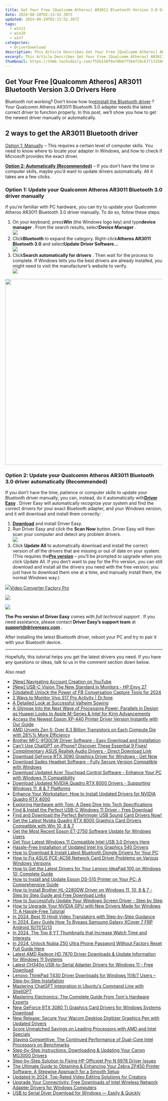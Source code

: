 ```yaml
---
title: Get Your Free [Qualcomm Atheros] AR3011 Bluetooth Version 3.0 Drivers Here
date: 2024-08-28T02:13:52.397Z
updated: 2024-08-29T02:13:52.397Z
tags:
  - win11
  - win10
  - win7
categories:
  - DriverDownload
description: This Article Describes Get Your Free [Qualcomm Atheros] AR3011 Bluetooth Version 3.0 Drivers Here
excerpt: This Article Describes Get Your Free [Qualcomm Atheros] AR3011 Bluetooth Version 3.0 Drivers Here
thumbnail: https://thmb.techidaily.com/f55b150f0a70b6f75b4f29cb771315089c12f926804ec41deca73775edc4aad1.png
---
```


## Get Your Free [Qualcomm Atheros] AR3011 Bluetooth Version 3.0 Drivers Here

Bluetooth not working? Don’t know how to[reinstall the Bluetooth driver](https://tools.techidaily.com/drivereasy/download/) ? Your Qualcomm Atheros AR3011 Bluetooth 3.0 adapter needs the latest correct driver to function properly. In this post, we’ll show you how to get the newest driver manually or automatically.

## 2 ways to get the AR3011 Bluetooth driver

[Option 1: Manually](https://tools.techidaily.com/drivereasy/download/) – This requires a certain level of computer skills. You need to know where to locate your adapter in Windows, and how to check if Microsoft provides the exact driver.

[**Option 2: Automatically (Recommended)**](https://www.drivereasy.com/knowledge/download-qualcomm-atheros-ar3011-bluetooth-3-0-driver/#option2) – If you don’t have the time or computer skills, maybe you’d want to update drivers automatically. All it takes are a few clicks.

### Option 1: Update your Qualcomm Atheros AR3011 Bluetooth 3.0 driver manually

 If you’re familiar with PC hardware, you can try to update your Qualcomm Atheros AR3011 Bluetooth 3.0 driver manually. To do so, follow these steps:

1. On your keyboard, press**Win** (the Windows logo key) and type**device** **manager** . From the search results, select**Device Manager** .  
![](https://images.drivereasy.com/wp-content/uploads/2021/01/device-manager-win-search-1.jpg)
2. Click**Bluetooth** to expand the category. Right-click**Atheros AR3011 Bluetooth 3.0** and select**Update Driver Software…**  
![](https://images.drivereasy.com/wp-content/uploads/2021/01/ar3011-update-1.jpg)
3. Click**Search automatically for drivers** . Then wait for the process to complete. If Windows tells you the best drivers are already installed, you might need to visit the manufacturer’s website to verify.  
![](https://images.drivereasy.com/wp-content/uploads/2021/01/ar3011-update-2.jpg)

<!-- affiliate ads begin -->
<a href="https://mushroom-supplies.sjv.io/c/5597632/1692242/18134" target="_top" id="1692242"><img src="//a.impactradius-go.com/display-ad/18134-1692242" border="0" alt="" width="834" height="592"/></a><img height="0" width="0" src="https://imp.pxf.io/i/5597632/1692242/18134" style="position:absolute;visibility:hidden;" border="0" />
<!-- affiliate ads end -->
### Option 2: Update your Qualcomm Atheros AR3011 Bluetooth 3.0 driver automatically (Recommended)

 If you don’t have the time, patience or computer skills to update your Bluetooth driver manually, you can, instead, do it automatically with[**Driver Easy**](https://tools.techidaily.com/drivereasy/download/) . Driver Easy will automatically recognize your system and find the correct drivers for your exact Bluetooth adapter, and your Windows version, and it will download and install them correctly:

1. **[Download](https://tools.techidaily.com/drivereasy/download/)**  and install Driver Easy.
2. Run Driver Easy and click the **Scan Now** button. Driver Easy will then scan your computer and detect any problem drivers.  
![](https://images.drivereasy.com/wp-content/uploads/2020/08/Scan-now.jpg)
3. Click **Update All** to automatically download and install the correct version of _all_ the drivers that are missing or out of date on your system.(This requires the[**Pro version**](https://tools.techidaily.com/drivereasy/download/) – you’ll be prompted to upgrade when you click Update All. If you don’t want to pay for the Pro version, you can still download and install all the drivers you need with the free version; you just have to download them one at a time, and manually install them, the normal Windows way.)  
<!-- affiliate ads begin -->
<a href="https://secure.2checkout.com/order/checkout.php?PRODS=4537547&QTY=1&AFFILIATE=108875&CART=1"><img src="https://secure.avangate.com/images/merchant/4b0a0290ad7df100b77e86839989a75e/products/vcfpro.png" border="0">Video Converter Factory Pro</a>
<!-- affiliate ads end -->
![](https://images.drivereasy.com/wp-content/uploads/2021/01/de-ar3011-update.jpg)

<!-- affiliate ads begin -->
<a href="https://store.bitdefender.com/affiliate.php?ACCOUNT=BITLATIN&AFFILIATE=108875&PATH=http%3A%2F%2Fwww.bitdefender.com%2Fbusiness%3FAFFILIATE%3D108875%26RESOURCE%3D30%2525%2BOff%2Ball%2BGravityZone%2BProducts"><img src="https://www.bitdefender.com/content/dam/bitdefender/business/campaign/1200X628.png" border="0"></a>
<!-- affiliate ads end -->
**The Pro version of Driver Easy** comes with _full technical support_ . If you need assistance, please contact **Driver Easy’s support team** at **[support@drivereasy.com](https://tools.techidaily.com/drivereasy/download/) .**

 After installing the latest Bluetooth driver, reboot your PC and try to pair it with your Bluetooth device.

---

 Hopefully, this tutorial helps you get the latest drivers you need. If you have any questions or ideas, talk to us in the comment section down below.

<ins class="adsbygoogle"
     style="display:block"
     data-ad-format="autorelaxed"
     data-ad-client="ca-pub-7571918770474297"
     data-ad-slot="1223367746"></ins>



<ins class="adsbygoogle"
     style="display:block"
     data-ad-client="ca-pub-7571918770474297"
     data-ad-slot="8358498916"
     data-ad-format="auto"
     data-full-width-responsive="true"></ins>

<span class="atpl-alsoreadstyle">Also read:</span>
<div><ul>
<li><a href="https://youtube-stream.techidaily.com/new-navigating-account-creation-on-youtube/"><u>[New] Navigating Account Creation on YouTube</u></a></li>
<li><a href="https://some-guidance.techidaily.com/new-usb-c-vision-the-new-standard-in-monitors-hp-envy-27/"><u>[New] USB-C Vision  The New Standard in Monitors - HP Envy 27</u></a></li>
<li><a href="https://screen-activity-recording.techidaily.com/updated-unlock-the-power-of-fb-conversation-capture-tools-for-2024/"><u>[Updated] Unlock the Power of FB Conversation Capture Tools for 2024</u></a></li>
<li><a href="https://android-location-track.techidaily.com/2-ways-to-monitor-vivo-s17-pro-activity-drfone-by-drfone-virtual-android/"><u>2 Ways to Monitor Vivo S17 Pro Activity | Dr.fone</u></a></li>
<li><a href="https://video-screen-grab.techidaily.com/a-detailed-look-at-successful-valheim-sowing/"><u>A Detailed Look at Successful Valheim Sowing</u></a></li>
<li><a href="https://hardware-updates.techidaily.com/a-glimpse-into-the-next-wave-of-processing-power-parallels-in-design-as-huawei-looks-to-apple-m-series-and-intel-for-kirin-advancements/"><u>A Glimpse Into the Next Wave of Processing Power: Parallels in Design as Huawei Looks to Apple M-Series & Intel for Kirin Advancements</u></a></li>
<li><a href="https://hardware-updates.techidaily.com/access-the-newest-epson-xp-440-printer-driver-version-instantly-with-our-guide/"><u>Access the Newest Epson XP-440 Printer Driver Version Instantly with Our Guide</u></a></li>
<li><a href="https://hardware-updates.techidaily.com/amd-unveils-zen-5-over-83-billion-transistors-on-each-compute-die-with-28-more-efficiency/"><u>AMD Unveils Zen 5: Over 8.3 Billion Transistors on Each Compute Die with 28%% More Efficiency</u></a></li>
<li><a href="https://hardware-updates.techidaily.com/brother-mfc-9130cw-driver-software-easy-download-and-installation/"><u>Brother MFC-9130CW Driver Software - Easy Download and Installation</u></a></li>
<li><a href="https://tech-haven.techidaily.com/1722125564448-cant-use-chatgpt-on-iphone-discover-these-essential-9-fixes/"><u>Can't Use ChatGPT on iPhone? Discover These Essential 9 Fixes!</u></a></li>
<li><a href="https://hardware-updates.techidaily.com/complimentary-asus-realtek-audio-drivers-direct-download-link/"><u>Complimentary ASUS Realtek Audio Drivers - Direct Download Link</u></a></li>
<li><a href="https://hardware-updates.techidaily.com/download-geforce-rtx-3090-graphics-driver-for-windows-get-now/"><u>Download GeForce RTX 3090 Graphics Driver for Windows - Get Now</u></a></li>
<li><a href="https://hardware-updates.techidaily.com/download-sades-headset-software-fully-secure-version-compatible-with-windows/"><u>Download Sades Headset Software - Fully Secure Version Compatible with Windows</u></a></li>
<li><a href="https://hardware-updates.techidaily.com/download-updated-acer-touchpad-control-software-enhance-your-pc-with-windows-11-compatibility/"><u>Download Updated Acer Touchpad Control Software - Enhance Your PC with Windows 11 Compatibility</u></a></li>
<li><a href="https://hardware-updates.techidaily.com/download-updated-nvidia-quadro-rtx-8000-drivers-supporting-windows-11-8-and-7-platforms/"><u>Download Updated NVIDIA Quadro RTX 8000 Drivers - Supporting Windows 11, 8 & 7 Platforms</u></a></li>
<li><a href="https://hardware-updates.techidaily.com/enhance-your-workstation-how-to-install-updated-drivers-for-nvidia-quadro-rtx-4000/"><u>Enhance Your Workstation: How to Install Updated Drivers for NVIDIA Quadro RTX 4000</u></a></li>
<li><a href="https://hardware-updates.techidaily.com/exploring-hardware-with-tom-a-deep-dive-into-tech-specifications/"><u>Exploring Hardware with Tom: A Deep Dive Into Tech Specifications</u></a></li>
<li><a href="https://hardware-updates.techidaily.com/find-and-install-the-perfect-usb-c-windows-11-driver-free-download/"><u>Find & Install the Perfect USB-C Windows 11 Driver - Free Download</u></a></li>
<li><a href="https://hardware-updates.techidaily.com/find-and-download-the-perfect-behringer-usb-sound-card-drivers-now/"><u>Find and Download the Perfect Behringer USB Sound Card Drivers Now!</u></a></li>
<li><a href="https://hardware-updates.techidaily.com/get-the-latest-nvidia-quadro-rtx-8000-graphics-card-drivers-compatible-with-win-10-8-and-7/"><u>Get the Latest Nvidia Quadro RTX 8000 Graphics Card Drivers Compatible with Win 10, 8 & 7</u></a></li>
<li><a href="https://hardware-updates.techidaily.com/get-the-most-recent-epson-et-2750-software-update-for-windows-users/"><u>Get the Most Recent Epson ET-2750 Software Update for Windows Users</u></a></li>
<li><a href="https://hardware-updates.techidaily.com/get-your-latest-windows-11-compatible-intel-usb-30-drivers-here/"><u>Get Your Latest Windows 11 Compatible Intel USB 3.0 Drivers Here</u></a></li>
<li><a href="https://hardware-updates.techidaily.com/hassle-free-installation-of-updated-intel-iris-graphics-540-drivers/"><u>Hassle-Free Installation of Updated Intel Iris Graphics 540 Drivers</u></a></li>
<li><a href="https://hardware-updates.techidaily.com/how-to-download-and-install-latest-bluetooth-dongle-drivers-for-your-pc/"><u>How to Download & Install Latest Bluetooth Dongle Drivers for Your PC</u></a></li>
<li><a href="https://hardware-updates.techidaily.com/how-to-fix-asus-pce-ac56-network-card-driver-problems-on-various-windows-versions/"><u>How to Fix ASUS PCE-AC56 Network Card Driver Problems on Various Windows Versions</u></a></li>
<li><a href="https://hardware-updates.techidaily.com/how-to-get-the-latest-drivers-for-your-lenovo-ideapad-100-on-windows-10-complete-guide/"><u>How to Get the Latest Drivers for Your Lenovo IdeaPad 100 on Windows 10: Complete Guide</u></a></li>
<li><a href="https://hardware-updates.techidaily.com/how-to-install-and-update-epson-ds-510-printer-on-your-pc-a-comprehensive-guide/"><u>How to Install and Update Epson DS-510 Printer on Your PC: A Comprehensive Guide</u></a></li>
<li><a href="https://hardware-updates.techidaily.com/how-to-install-brother-hl-2280dw-driver-on-windows-11-10-8-and-7-step-by-step-guide-and-free-download-links/"><u>How to Install Brother HL-2280DW Driver on Windows 11, 10, 8 & 7 - Step by Step Guide and Free Download Links</u></a></li>
<li><a href="https://hardware-updates.techidaily.com/how-to-successfully-update-your-windows-screen-driver-step-by-step/"><u>How to Successfully Update Your Windows Screen Driver - Step by Step</u></a></li>
<li><a href="https://hardware-updates.techidaily.com/how-to-upgrade-your-nvidia-gpu-with-new-drivers-made-for-windows-11-a-hassle-free-tutorial/"><u>How to Upgrade Your NVIDIA GPU with New Drivers Made for Windows 11: A Hassle-Free Tutorial</u></a></li>
<li><a href="https://ai-video.techidaily.com/in-2024-best-10-hindi-video-translators-with-step-by-step-guidance/"><u>In 2024, Best 10 Hindi Video Translators with Step-by-Step Guidance</u></a></li>
<li><a href="https://bypass-frp.techidaily.com/in-2024-easy-guide-how-to-bypass-samsung-galaxy-xcover-7-frp-android-10111213-by-drfone-android/"><u>In 2024, Easy Guide How To Bypass Samsung Galaxy XCover 7 FRP Android 10/11/12/13</u></a></li>
<li><a href="https://youtube-stream.techidaily.com/in-2024-the-top-8-yt-thumbnails-that-increase-watch-time-and-interests/"><u>In 2024, The Top 8 YT Thumbnails that Increase Watch Time and Interests</u></a></li>
<li><a href="https://easy-unlock-android.techidaily.com/in-2024-unlock-nubia-z50-ultra-phone-password-without-factory-reset-full-guide-here-by-drfone-android/"><u>In 2024, Unlock Nubia Z50 Ultra Phone Password Without Factory Reset Full Guide Here</u></a></li>
<li><a href="https://hardware-updates.techidaily.com/latest-amd-radeon-hd-7870-driver-downloads-and-update-information-for-windows-11-systems/"><u>Latest AMD Radeon HD 7870 Driver Downloads & Update Information for Windows 11 Systems</u></a></li>
<li><a href="https://hardware-updates.techidaily.com/latest-ch340g-usb-to-serial-adapter-drivers-for-windows-11-free-download/"><u>Latest CH340g USB-to-Serial Adapter Drivers for Windows 11 - Free Download</u></a></li>
<li><a href="https://hardware-updates.techidaily.com/lenovo-thinkpad-t430-driver-downloads-for-windows-1187-users-step-by-step-installation/"><u>Lenovo ThinkPad T430 Driver Downloads for Windows 11/8/7 Users – Step-by-Step Installation</u></a></li>
<li><a href="https://tech-hub.techidaily.com/mastering-chatgpt-integration-in-ubuntus-command-line-with-shellgpt/"><u>Mastering ChatGPT Integration in Ubuntu's Command Line with ShellGPT</u></a></li>
<li><a href="https://hardware-updates.techidaily.com/mastering-electronics-the-complete-guide-from-toms-hardware-experts/"><u>Mastering Electronics: The Complete Guide From Tom's Hardware Experts</u></a></li>
<li><a href="https://hardware-updates.techidaily.com/new-geforce-rtx-3080-ti-graphics-card-drivers-for-windows-systems-download/"><u>New GeForce RTX 3080 Ti Graphics Card Drivers for Windows Systems Download</u></a></li>
<li><a href="https://hardware-updates.techidaily.com/new-release-secure-your-wacom-desktop-digitizer-graphics-pen-with-updated-drivers/"><u>New Release: Secure Your Wacom Desktop Digitizer Graphics Pen with Updated Drivers</u></a></li>
<li><a href="https://hardware-updates.techidaily.com/score-unmatched-savings-on-leading-processors-with-amd-and-intel-specials/"><u>Score Unmatched Savings on Leading Processors with AMD and Intel Specials</u></a></li>
<li><a href="https://hardware-updates.techidaily.com/staying-competitive-the-continued-performance-of-dual-core-intel-processors-on-benchmarks/"><u>Staying Competitive: The Continued Performance of Dual-Core Intel Processors on Benchmarks</u></a></li>
<li><a href="https://hardware-updates.techidaily.com/step-by-step-instructions-downloading-and-updating-your-canon-mg3000-drivers/"><u>Step-by-Step Instructions: Downloading & Updating Your Canon MG3000 Drivers</u></a></li>
<li><a href="https://hardware-updates.techidaily.com/step-by-step-solution-to-fixing-hp-officejet-pro-n-6978-driver-issues/"><u>Step-by-Step Solution to Fixing HP Officejet Pro N 6978 Driver Issues</u></a></li>
<li><a href="https://hardware-updates.techidaily.com/the-ultimate-guide-to-obtaining-and-enhancing-your-zebra-zp450-printer-software-a-stepwise-approach-for-a-smooth-setup/"><u>The Ultimate Guide to Obtaining & Enhancing Your Zebra ZP450 Printer Software: A Stepwise Approach for a Smooth Setup</u></a></li>
<li><a href="https://smart-video-editing.techidaily.com/updated-in-2024-top-rated-video-editing-solutions-for-creators/"><u>Updated In 2024, Top-Rated Video Editing Solutions for Creators</u></a></li>
<li><a href="https://hardware-updates.techidaily.com/upgrade-your-connectivity-free-downloads-of-intel-wireless-network-adapter-drivers-for-windows-computers/"><u>Upgrade Your Connectivity: Free Downloads of Intel Wireless Network Adapter Drivers for Windows Computers</u></a></li>
<li><a href="https://hardware-updates.techidaily.com/1722971100220-usb-to-serial-diver-download-for-windows-easily-and-quickly/"><u>USB to Serial Diver Download for Windows — Easily & Quickly</u></a></li>
</ul></div>
